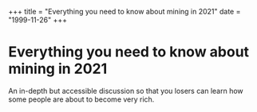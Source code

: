 +++
title = "Everything you need to know about mining in 2021"
date = "1999-11-26"
+++



# Everything you need to know about mining in 2021

An in-depth but accessible discussion so that you losers can learn how some people are about to become very rich.

